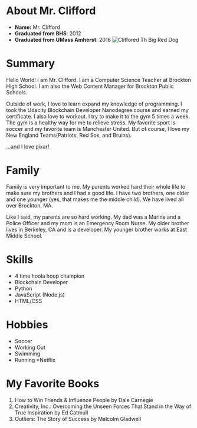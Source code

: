 # About Mr. Clifford

* **Name:** Mr. Clifford
* **Graduated from BHS**: 2012
* **Graduated from UMass Amherst**: 2016
![Cliffored Th Big Red Dog](https://prodimage.images-bn.com/pimages/9780545215787_p0_v2_s550x406.jpg)
# Summary
Hello World! I am Mr. Clifford. I am a Computer Science Teacher at Brockton High School. I am also the Web Content Manager for Brockton Public Schools.

Outside of work, I love to learn expand my knowledge of programming. I took the Udacity Blockchain Developer Nanodegree course and earned my certificate. I also love to workout. I try to make it to the gym 5 times a week. The gym is a healthy way for me to relieve stress. My favorite sport is soccer and my favorite team is Manchester United. But of course, I love my New England Teams(Patriots, Red Sox, and Bruins).

...and I love pixar!
# Family
Family is very important to me. My parents worked hard their whole life to make sure my brothers and I had a good life. I have two brothers, one older and one younger (yes, that makes me the middle child). We have lived all over Brockton, MA.

Like I said, my parents are so hard working. My dad was a Marine and a Police Officer and my mom is an Emergency Room Nurse. My older brother lives in Berkeley, CA and is a developer. My younger brother works at East Middle School.
# Skills
* 4 time hoola hoop champion
* Blockchain Developer
* Python
* JavaScript (Node.js)
* HTML/CSS

# Hobbies 
* Soccer 
* Working Out 
* Swimming 
* Running 
*Netflix

# My Favorite Books
1. How to Win Friends & Influence People by Dale Carnegie 
2. Creativity, Inc.: Overcoming the Unseen Forces That Stand in the Way of True Inspiration by Ed Catmull
3. Outliers: The Story of Success by Malcolm Gladwell 
